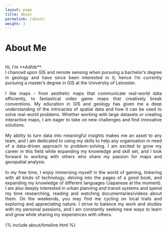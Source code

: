 ```yaml
---
layout: page
title: About
permalink: /about/
weight: 3
---
```


# **About Me**
<br>
Hi, I'm **Adhib**. <br>

<div style="text-align: justify">I chanced upon GIS and remote sensing when pursuing a bachelor’s degree in geology and have since been interested in it; hence I’m currently pursuing a master’s degree in GIS at the University of Leicester. 
<br><br>
I like maps - from aesthetic maps that communicate real-world data efficiently, to fantastical video game maps that creatively break conventions. My education in GIS and geology has given me a deep understanding of the intricacies of spatial data and how it can be used to solve real-world problems. Whether working with large datasets or creating interactive maps, I am eager to take on new challenges and find innovative solutions. 
<br><br>
My ability to turn data into meaningful insights makes me an asset to any team, and I am dedicated to using my skills to help any organisation in need of a data-driven approach to problem-solving. I am excited to grow my career in this field while expanding my knowledge and skill set, and I look forward to working with others who share my passion for maps and geospatial analysis. 
<br><br>
In my free time, I enjoy immersing myself in the world of gaming, tinkering with all kinds of technology, delving into the pages of a good book, and expanding my knowledge of different languages (Japanese at the moment). I am also deeply interested in urban planning and transit systems and spend my time researching, reading and watching documentaries/videos about them. On the weekends, you may find me cycling on local trails and exploring and appreciating nature. I strive to balance my work and studies with my personal passions, and I am constantly seeking new ways to learn and grow while sharing my experiences with others. </div>
<br>
<div class="row">
{% include about/timeline.html %}
</div>